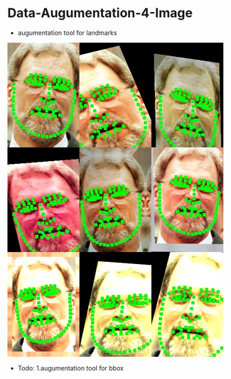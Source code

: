 # Data-Augumentation-4-Image


- augumentation tool for landmarks


![avatar](scr/image.jpg)

- Todo:
    1.augumentation tool for bbox